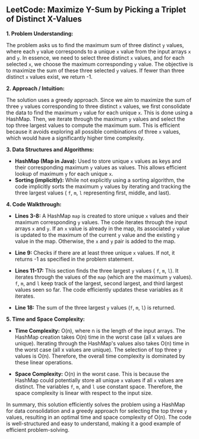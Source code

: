 ## LeetCode: Maximize Y-Sum by Picking a Triplet of Distinct X-Values

**1. Problem Understanding:**

The problem asks us to find the maximum sum of three distinct `y` values, where each `y` value corresponds to a unique `x` value from the input arrays `x` and `y`.  In essence, we need to select three distinct `x` values, and for each selected `x`, we choose the maximum corresponding `y` value.  The objective is to maximize the sum of these three selected `y` values. If fewer than three distinct `x` values exist, we return -1.


**2. Approach / Intuition:**

The solution uses a greedy approach.  Since we aim to maximize the sum of three `y` values corresponding to three distinct `x` values, we first consolidate the data to find the maximum `y` value for each unique `x`.  This is done using a HashMap. Then, we iterate through the maximum `y` values and select the top three largest values to compute the maximum sum. This is efficient because it avoids exploring all possible combinations of three `x` values, which would have a significantly higher time complexity.


**3. Data Structures and Algorithms:**

* **HashMap (Map in Java):** Used to store unique `x` values as keys and their corresponding maximum `y` values as values. This allows efficient lookup of maximum `y` for each unique `x`.
* **Sorting (implicitly):**  While not explicitly using a sorting algorithm, the code implicitly sorts the maximum `y` values by iterating and tracking the three largest values ( `f`, `m`, `l` representing first, middle, and last).


**4. Code Walkthrough:**

* **Lines 3-8:** A HashMap `map` is created to store unique `x` values and their maximum corresponding `y` values. The code iterates through the input arrays `x` and `y`. If an `x` value is already in the map, its associated `y` value is updated to the maximum of the current `y` value and the existing `y` value in the map. Otherwise, the `x` and `y` pair is added to the map.

* **Line 9:** Checks if there are at least three unique `x` values. If not, it returns -1 as specified in the problem statement.

* **Lines 11-17:**  This section finds the three largest `y` values ( `f`, `m`, `l`). It iterates through the values of the `map` (which are the maximum `y` values). `f`, `m`, and `l` keep track of the largest, second largest, and third largest values seen so far. The code efficiently updates these variables as it iterates.

* **Line 18:** The sum of the three largest `y` values (`f`, `m`, `l`) is returned.

**5. Time and Space Complexity:**

* **Time Complexity:** O(n), where n is the length of the input arrays.  The HashMap creation takes O(n) time in the worst case (all x values are unique). Iterating through the HashMap's values also takes O(n) time in the worst case (all x values are unique). The selection of top three y values is O(n). Therefore, the overall time complexity is dominated by these linear operations.

* **Space Complexity:** O(n) in the worst case. This is because the HashMap could potentially store all unique `x` values if all `x` values are distinct.  The variables `f`, `m`, and `l` use constant space. Therefore, the space complexity is linear with respect to the input size.


In summary, this solution efficiently solves the problem using a HashMap for data consolidation and a greedy approach for selecting the top three `y` values, resulting in an optimal time and space complexity of O(n).  The code is well-structured and easy to understand, making it a good example of efficient problem-solving.
